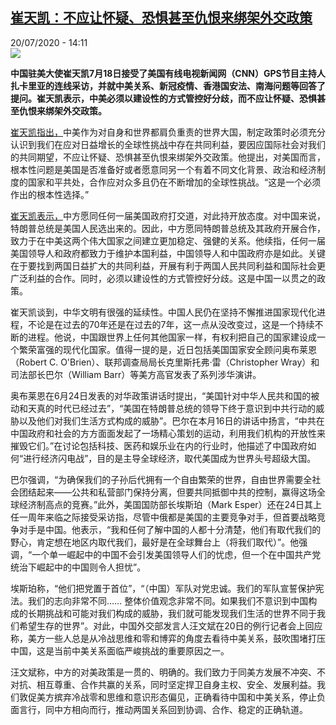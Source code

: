 <!--1595260509000-->
[崔天凯：不应让怀疑、恐惧甚至仇恨来绑架外交政策](http://www.rfi.fr//cn/%E6%94%BF%E6%B2%BB/20200720-%E5%B4%94%E5%A4%A9%E5%87%AF-%E4%B8%8D%E5%BA%94%E8%AE%A9%E6%80%80%E7%96%91-%E6%81%90%E6%83%A7%E7%94%9A%E8%87%B3%E4%BB%87%E6%81%A8%E6%9D%A5%E7%BB%91%E6%9E%B6%E5%A4%96%E4%BA%A4%E6%94%BF%E7%AD%96)
------

<div>20/07/2020 - 14:11</div><img src="https://s.rfi.fr/media/display/7788195e-7801-11ea-be7d-005056bff430/w:310/p:16x9/c76be78e-33c5-4015-99f3-86cb882293e3_16x9_600x338.jpg"><p><strong>中国驻美大使崔天凯7月18日接受了美国有线电视新闻网（CNN）GPS节目主持人扎卡里亚的连线采访，并就中美关系、新冠疫情、香港国安法、南海问题等回答了提问。崔天凯表示，中美必须以建设性的方式管控好分歧，而不应让怀疑、恐惧甚至仇恨来绑架外交政策。</strong></p><div class="t-content__body u-clearfix"><div class="m-interstitial"></div><p><a target="_blank" href="http://edition.cnn.com/2020/07/19/china/china-ambassador-cui-tiankai-interview-intl-hnk/index.html">崔天凯指出，</a>中美作为对自身和世界都肩负重责的世界大国，制定政策时必须充分认识到我们在应对日益增长的全球性挑战中存在共同利益，要因应国际社会对我们的共同期望，不应让怀疑、恐惧甚至仇恨来绑架外交政策。他提出，对美国而言，根本性问题是美国是否准备好或者愿意同另一个有着不同文化背景、政治和经济制度的国家和平共处，合作应对众多且仍在不断增加的全球性挑战。“这是一个必须作出的根本性选择。”</p><p><a target="_blank" href="http://www.fmprc.gov.cn/web/dszlsjt_673036/t1798856.shtml">崔天凯表示，</a>中方愿同任何一届美国政府打交道，对此持开放态度。对中国来说，特朗普总统是美国人民选出来的。因此，中方愿同特朗普总统及其政府开展合作，致力于在中美这两个伟大国家之间建立更加稳定、强健的关系。他续指，任何一届美国领导人和政府都致力于维护本国利益，中国领导人和中国政府亦是如此。关键在于要找到两国日益扩大的共同利益，开展有利于两国人民共同利益和国际社会更广泛利益的合作。同时，必须以建设性的方式管控好分歧。这是中国一以贯之的政策。</p><p>崔天凯谈到，中华文明有很强的延续性。中国人民仍在坚持不懈推进国家现代化进程，不论是在过去的70年还是在过去的7年，这一点从没改变过，这是一个持续不断的进程。他说，中国跟世界上任何其他国家一样，有权利把自己的国家建设成一个繁荣富强的现代化国家。值得一提的是，近日包括美国国家安全顾问奥布莱恩（Robert C. O'Brien）、联邦调查局局长克里斯托弗·雷（Christopher Wray）和司法部长巴尔（William Barr）等美方高官发表了系列涉华演讲。</p><p>奥布莱恩在6月24日发表的对华政策讲话时提出，“美国针对中华人民共和国的被动和天真的时代已经过去”，“美国在特朗普总统的领导下终于意识到中共行动的威胁以及他们对我们生活方式构成的威胁”。巴尔在本月16日的讲话中扬言，“中共在中国政府和社会的方方面面发起了一场精心策划的运动，利用我们机构的开放性来摧毁它们。”在讨论包括科技、医药和娱乐业在内的行业时，他描述了中国政府如何“进行经济闪电战”，目的是主导全球经济，取代美国成为世界头号超级大国。</p><p>巴尔强调，“为确保我们的子孙后代拥有一个自由繁荣的世界，自由世界需要全社会团结起来——公共和私营部门保持分离，但要共同抵御中共的控制，赢得这场全球经济制高点的竞赛。”此外，美国国防部长埃斯珀（Mark Esper）还在24日其上任一周年来临之际接受采访指，尽管中俄都是美国的主要竞争对手，但首要战略竞争对手是中国。他表示，“我和任何了解中国的人都十分清楚，他们有取代我们的野心，肯定想在地区内取代我们，最好是在全球舞台上（将我们取代）”。他强调，“一个单一崛起中的中国不会引发美国领导人们的忧虑，但一个在中国共产党统治下崛起中的中国则令人担忧”。</p><p>埃斯珀称，“他们把党置于首位”，“（中国）军队对党忠诚。我们的军队宣誓保护宪法。我们的志向非常不同…… 整体价值观念非常不同。如果我们不意识到中国构成的长期挑战和可能对我们构成的威胁，我们就可能发现我们生活的世界不同于我们希望生存的世界”。对此，中国外交部发言人汪文斌在20日的例行记者会上回应称，美方一些人总是从冷战思维和零和博弈的角度去看待中美关系，鼓吹围堵打压中国，这是当前中美关系面临严峻挑战的重要原因之一。</p><p>汪文斌称，中方的对美政策是一贯的、明确的。我们致力于同美方发展不冲突、不对抗、相互尊重、合作共赢的关系，同时坚定捍卫自身主权、安全、发展利益。我们敦促美方摈弃冷战零和思维和意识形态偏见，正确看待中国和中美关系，停止负面言行，同中方相向而行，推动两国关系回到协调、合作、稳定的正确轨道。</p><div class="o-self-promo o-self-promo--nl o-self-promo--hidden" data-selfpromo-newsletter></div><div class="o-self-promo o-self-promo--app o-self-promo--hidden" data-selfpromo-app></div></div>
